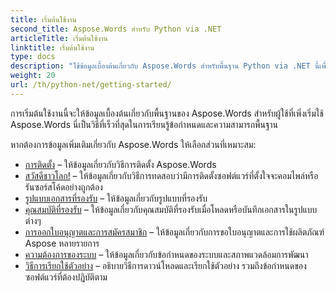 ```yaml
---
title: เริ่มต้นใช้งาน
second_title: Aspose.Words สำหรับ Python via .NET
articleTitle: เริ่มต้นใช้งาน
linktitle: เริ่มต้นใช้งาน
type: docs
description: "ใช้ข้อมูลเบื้องต้นเกี่ยวกับ Aspose.Words สำหรับพื้นฐาน Python via .NET นี้เพื่อเริ่มตระหนักถึงคุณค่าของ Aspose.Words สำหรับธุรกิจของคุณ"
weight: 20
url: /th/python-net/getting-started/
---
```


การเริ่มต้นใช้งานนี้จะให้ข้อมูลเบื้องต้นเกี่ยวกับพื้นฐานของ Aspose.Words สำหรับผู้ใช้ที่เพิ่งเริ่มใช้ Aspose.Words นี่เป็นวิธีที่เร็วที่สุดในการเรียนรู้ข้อกำหนดและความสามารถพื้นฐาน

หากต้องการข้อมูลเพิ่มเติมเกี่ยวกับ Aspose.Words ให้เลือกส่วนที่เหมาะสม:

- [การติดตั้ง](/words/th/python-net/installation/) – ให้ข้อมูลเกี่ยวกับวิธีการติดตั้ง Aspose.Words
- [สวัสดีชาวโลก!](/words/th/python-net/hello-world/) – ให้ข้อมูลเกี่ยวกับวิธีการทดสอบว่ามีการติดตั้งซอฟต์แวร์ที่ตั้งใจจะคอมไพล์หรือรันซอร์สโค้ดอย่างถูกต้อง
- [รูปแบบเอกสารที่รองรับ](/words/th/python-net/supported-document-formats/) – ให้ข้อมูลเกี่ยวกับรูปแบบที่รองรับ
- [คุณสมบัติที่รองรับ](/words/th/python-net/features/) – ให้ข้อมูลเกี่ยวกับคุณสมบัติที่รองรับเมื่อโหลดหรือบันทึกเอกสารในรูปแบบต่างๆ
- [การออกใบอนุญาตและการสมัครสมาชิก](/words/th/python-net/licensing/) – ให้ข้อมูลเกี่ยวกับการขอใบอนุญาตและการใช้ผลิตภัณฑ์ Aspose หลายรายการ
- [ความต้องการของระบบ](/words/th/python-net/system-requirements/) – ให้ข้อมูลเกี่ยวกับข้อกำหนดของระบบและสภาพแวดล้อมการพัฒนา
- [วิธีการเรียกใช้ตัวอย่าง](/words/th/python-net/how-to-run-the-examples/) – อธิบายวิธีการดาวน์โหลดและเรียกใช้ตัวอย่าง รวมถึงข้อกำหนดของซอฟต์แวร์ที่ต้องปฏิบัติตาม

